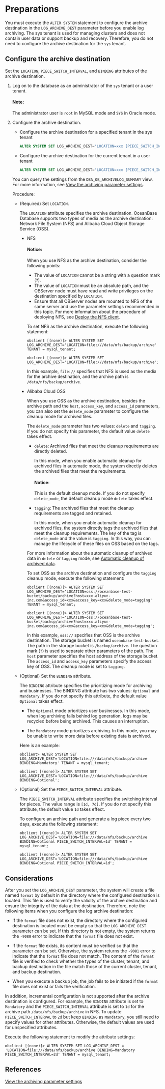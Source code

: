 # Preparations

You must execute the `ALTER SYSTEM` statement to configure the archive destination in the `LOG_ARCHIVE_DEST` parameter before you enable log archiving. The sys tenant is used for managing clusters and does not contain user data or support backup and recovery. Therefore, you do not need to configure the archive destination for the `sys` tenant.

## Configure the archive destination

Set the `LOCATION`, `PIECE_SWITCH_INTERVAL`, and `BINDING` attributes of the archive destination.

1. Log on to the database as an administrator of the `sys` tenant or a user tenant.

   <main id="notice" type='explain'>
        <h4>Note:</h4>
   <p>The administrator user is <code>root</code> in MySQL mode and <code>SYS</code> in Oracle mode. </p>
   </main>

2. Configure the archive destination.

   * Configure the archive destination for a specified tenant in the sys tenant

      ```sql
      ALTER SYSTEM SET LOG_ARCHIVE_DEST='LOCATION=xxx [PIECE_SWITCH_INTERVAL=xxx] [BINDING=xxx]' TENANT = tenant_name;
      ```

   * Configure the archive destination for the current tenant in a user tenant

      ```sql
      ALTER SYSTEM SET LOG_ARCHIVE_DEST='LOCATION=xxx [PIECE_SWITCH_INTERVAL=xxx] [BINDING=xxx]';
      ```

   You can query the settings from the `DBA_OB_ARCHIVELOG_SUMMARY` view. For more information, see [View the archiving parameter settings](8.view-parameters-of-log-archive.md).

   Procedure:

   * (Required) Set `LOCATION`.

      The `LOCATION` attribute specifies the archive destination. OceanBase Database supports two types of media as the archive destination: Network File System (NFS) and Alibaba Cloud Object Storage Service (OSS).

      * NFS

           <main id="notice" type='notice'>
            <h4>Notice:</h4>
            <p>When you use NFS as the archive destination, consider the following points:</p>
            <ul>
            <li>The value of <code>LOCATION</code> cannot be a string with a question mark (?). </li>
            <li>The value of <code>LOCATION</code> must be an absolute path, and the OBServer node must have read and write privileges on the destination specified by <code>LOCATION</code>. </li>
            <li>Ensure that all OBServer nodes are mounted to NFS of the same server and use the parameter settings recommended in this topic. For more information about the procedure of deploying NFS, see <a href="../2.deploy-nfs.md">Deploy the NFS client</a>. </li>
            </ul>
           </main>

         To set NFS as the archive destination, execute the following statement:

         ```shell
         obclient [(none)]> ALTER SYSTEM SET LOG_ARCHIVE_DEST='LOCATION=file:///data/nfs/backup/archive' TENANT = mysql_tenant;

         obclient [(none)]> ALTER SYSTEM SET LOG_ARCHIVE_DEST='LOCATION=file:///data/nfs/backup/archive';
         ```

         In this example, `file://` specifies that NFS is used as the media for the archive destination, and the archive path is `/data/nfs/backup/archive`.

      * Alibaba Cloud OSS

         When you use OSS as the archive destination, besides the archive path and the `host`, `access_key`, and `access_id` parameters, you can also set the `delete_mode` parameter to configure the cleanup mode for archived files.

         The `delete_mode` parameter has two values: `delete` and `tagging`. If you do not specify this parameter, the default value `delete` takes effect.

         * `delete`: Archived files that meet the cleanup requirements are directly deleted.

            In this mode, when you enable automatic cleanup for archived files in automatic mode, the system directly deletes the archived files that meet the requirements.

            <main id="notice" type='notice'>
               <h4>Notice:</h4>
               <p>This is the default cleanup mode. If you do not specify <code>delete_mode</code>, the default cleanup mode <code>delete</code> takes effect. </p>
            </main>

         * `tagging`: The archived files that meet the cleanup requirements are tagged and retained.

            In this mode, when you enable automatic cleanup for archived files, the system directly tags the archived files that meet the cleanup requirements. The key of the tag is `delete_mode` and the value is `tagging`. In this way, you can manage the lifecycle of these files on OSS based on the tags.

         For more information about the automatic cleanup of archived data in `delete` or `tagging` mode, see [Automatic cleanup of archived data](../5.clear-backup-data/1.cleaning-up-backed-up-data-automatically.md).

         To set OSS as the archive destination and configure the `tagging` cleanup mode, execute the following statement:

         ```shell
         obclient [(none)]> ALTER SYSTEM SET LOG_ARCHIVE_DEST='LOCATION=oss://oceanbase-test-bucket/backup/archive?host=xxx.aliyun-inc.com&access_id=xxx&access_key=xxx&delete_mode=tagging' TENANT = mysql_tenant;

         obclient [(none)]> ALTER SYSTEM SET LOG_ARCHIVE_DEST='LOCATION=oss://oceanbase-test-bucket/backup/archive?host=xxx.aliyun-inc.com&access_id=xxx&access_key=xxx&delete_mode=tagging';
         ```

         In this example, `oss://` specifies that OSS is the archive destination. The storage bucket is named `oceanbase-test-bucket`. The path in the storage bucket is `/backup/archive`. The question mark (`?`) is used to  separate other parameters of the path. The `host` parameter specifies the host address of the storage bucket. The `access_id` and `access_key` parameters specify the access key of OSS. The cleanup mode is set to `tagging`.

   * (Optional) Set the `BINDING` attribute.

      The `BINDING` attribute specifies the prioritizing mode for archiving and businesses. The BINDING attribute has two values: `Optional` and `Mandatory`. If you do not specify this attribute, the default value `Optional` takes effect.

      * The `Optional` mode prioritizes user businesses. In this mode, when log archiving falls behind log generation, logs may be recycled before being archived. This causes an interruption.

      * The `Mandatory` mode prioritizes archiving. In this mode, you may be unable to write more data before existing data is archived.

      Here is an example:

      ```shell
      obclient> ALTER SYSTEM SET LOG_ARCHIVE_DEST='LOCATION=file:///data/nfs/backup/archive BINDING=Mandatory' TENANT = mysql_tenant;

      obclient [(none)]> ALTER SYSTEM SET LOG_ARCHIVE_DEST='LOCATION=file:///data/nfs/backup/archive BINDING=Optional';
      ```

   * (Optional) Set the `PIECE_SWITCH_INTERVAL` attribute.

      The `PIECE_SWITCH_INTERVAL` attribute specifies the switching interval for pieces. The value range is `[1d, 7d]`. If you do not specify this attribute, the default value `1d` takes effect.

      To configure an archive path and generate a log piece every two days, execute the following statement:

      ```shell
      obclient [(none)]> ALTER SYSTEM SET LOG_ARCHIVE_DEST='LOCATION=file:///data/nfs/backup/archive BINDING=Optional PIECE_SWITCH_INTERVAL=1d' TENANT = mysql_tenant;

      obclient [(none)]> ALTER SYSTEM SET LOG_ARCHIVE_DEST='LOCATION=file:///data/nfs/backup/archive BINDING=Optional PIECE_SWITCH_INTERVAL=1d';
      ```

## Considerations

After you set the `LOG_ARCHIVE_DEST` parameter, the system will create a file named `format` by default in the directory where the configured destination is located. This file is used to verify the validity of the archive destination and ensure the integrity of the data at the destination. Therefore, note the following items when you configure the log archive destination:

* If the `format` file does not exist, the directory where the configured destination is located must be empty so that the `LOG_ARCHIVE_DEST` parameter can be set. If this directory is not empty, the system returns the `-9080` error to indicate that the `format` file does not exist.

* If the `format` file exists, its content must be verified so that the parameter can be set. Otherwise, the system returns the `-9081` error to indicate that the `format` file does not match. The content of the `format` file is verified to check whether the types of the cluster, tenant, and backup destination in the file match those of the current cluster, tenant, and backup destination.

* When you execute a backup job, the job fails to be initiated if the `format` file does not exist or fails the verification.

In addition, incremental configuration is not supported after the archive destination is configured. For example, the `BINDING` attribute is set to `Mandatory` and the `PIECE_SWITCH_INTERVAL` attribute is set to `1d` for the archive path `/data/nfs/backup/archive` in NFS. To update `PIECE_SWITCH_INTERVAL` to `2d` but keep `BINDING` as `Mandatory`, you still need to specify values for other attributes. Otherwise, the default values are used for unspecified attributes.

Execute the following statement to modify the attribute settings:

```shell
obclient [(none)]> ALTER SYSTEM SET LOG_ARCHIVE_DEST = 'LOCATION=file:///data/nfs/backup/archive BINDING=Mandatory PIECE_SWITCH_INTERVAL=2d' TENANT = mysql_tenant;
```

## References

[View the archiving parameter settings](8.view-parameters-of-log-archive.md)
